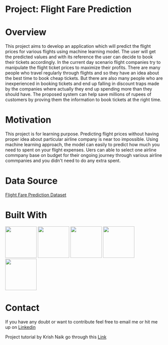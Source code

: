 # **Project: Flight Fare Prediction**

# **Overview**
This project aims to develop an application which will predict the flight prices for various flights using machine learning model. The user will get the predicted values and with its reference the user can decide to book their tickets accordingly. In the current day scenario flight companies try to manipulate the flight ticket prices to maximize their profits. There are many people who travel regularly through flights and so they have an idea about the best time to book cheap tickets. But there are also many people who are inexperienced in booking tickets and end up falling in discount traps made by the companies where actually they end up spending more than they should have. The proposed system can help save millions of rupees of customers by proving them the information to book tickets at the right time.

# **Motivation**
This project is for learning purpose. Predicting flight prices without having proper idea about particular airline company is near too impossible. Using machine learning approach, the model can easily to predict how much you need to spent on your flight expenses. Uers can able to select one airline commpany base on budget for their ongoing journey through various airline commpanies and you didn't need to do any extra spent.

#  **Data Source**
[Flight Fare Prediction Dataset](https://www.kaggle.com/nikhilmittal/flight-fare-prediction-mh)

# **Built With**
<img src="https://user-images.githubusercontent.com/50701303/110054888-0b14ce00-7d84-11eb-9d2a-fcec1cbe282a.jpg" width="100" height="100"/>    <img src="https://user-images.githubusercontent.com/50701303/110054671-a2c5ec80-7d83-11eb-806b-6fabe3c6141a.png" width="100" height="100"/>
<img src="https://user-images.githubusercontent.com/50701303/110055120-7b235400-7d84-11eb-9f63-0b4b63ee26e7.png" width="100" height="100"/>     <img src="https://user-images.githubusercontent.com/50701303/110055270-cb021b00-7d84-11eb-923a-0d2ea158adf7.png" width="100" height="100"/>    <img src="https://user-images.githubusercontent.com/50701303/110053960-5cbc5900-7d82-11eb-98f4-0ebe26222aa0.png" width="100" height="100"/>               


# **Contact**
If you have any doubt or want to contribute feel free to email me or hit me up on [Linkedin](https://www.linkedin.com/in/manoj-kumal-9446b0179/)

Project tutorial by Krish Naik go through this [Link](https://www.youtube.com/watch?v=y4EMEpEnElQ)
